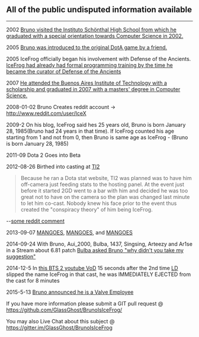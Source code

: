 ## All of the public undisputed information available
___

2002 [Bruno visited the Instituto Schönthal High School from which he graduated with a special orientation towards Computer Science in 2002.](http://en.wikipedia.org/wiki/User:FredericL/Bruno_Carlucci)

2005 [Bruno was introduced to the original DotA game by a friend.](http://en.wikipedia.org/wiki/User:FredericL/Bruno_Carlucci)

2005 IceFrog officially began his involvement with Defense of the Ancients. [IceFrog had already had formal programming training by the time he became the curator of Defense of the Ancients](http://dota2.gamepedia.com/IceFrog)

2007 [He attended the Buenos Aires Institute of Technology with a scholarship and graduated in 2007 with a masters' degree in Computer Science.](http://en.wikipedia.org/wiki/User:FredericL/Bruno_Carlucci)

2008-01-02 Bruno Creates reddit account -> http://www.reddit.com/user/IceX

2009-2 On his blog, IceFrog said hes 25 years old, Bruno is born January 28, 1985(Bruno had 24 years in that time). If IceFrog counted his age starting from 1 and not from 0, then Bruno is same age as IceFrog - (Bruno is born January 28, 1985)

2011-09 Dota 2 Goes into Beta

2012-08-26 Birthed into casting at [TI2](http://wiki.teamliquid.net/dota2/The_International/2012)
> Because he ran a Dota stat website, TI2 was planned was to have him off-camera
> just feeding stats to the hosting panel. At the event just before it started 2GD
> went to a bar with him and decided he was too great not to have on the camera so
> the plan was changed last minute to let him co-cast. Nobody knew his face prior
> to the event thus created the "conspiracy theory" of him being IceFrog.

--[some reddit comment](http://www.reddit.com/r/DotA2/comments/35wh35/bruno_announced_that_he_is_now_working_for_valve/cr8l1mh)

2013-09-07 [MANGOES](http://imgur.com/vltebEX), [MANGOES](https://twitter.com/StatsmanBruno/status/376378087690104834), and [MANGOES](https://twitter.com/StatsmanBruno/status/376378087690104834)

2014-09-24 With Bruno, Aui_2000, Bulba, 1437, Singsing, Arteezy and Ar1se in a Stream about 6.81 patch [Bulba asked Bruno "why didn't you take my suggestion"](https://youtu.be/SWu-1eQOVPs?t=23m)

2014-12-5 In [this BTS 2 youtube VoD](http://youtu.be/PH9RVwoH81g?t=37m42s) 15 seconds after the 2nd time  [LD](http://www.reddit.com/user/ldDOTA) slipped the name IceFrog in that cast, he was IMMEDIATELY EJECTED from the cast for 8 minutes

2015-5-13 [Bruno announced he is a Valve Employee](http://www.reddit.com/r/DotA2/comments/35uil7/where_are_bruno_and_2gd/cr8giio)


If you have more information please submit a GIT pull request @ https://github.com/GlassGhost/BrunoIsIceFrog/

You may also Live Chat about this subject @ https://gitter.im/GlassGhost/BrunoIsIceFrog
